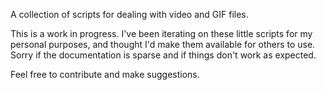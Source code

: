 A collection of scripts for dealing with video and GIF files. 

This is a work in progress. I've been iterating on these little scripts for my personal purposes, and thought I'd make them available for others to use. Sorry if the documentation is sparse and if things don't work as expected.

Feel free to contribute and make suggestions.